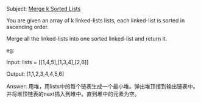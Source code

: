 Subject: [Merge k Sorted Lists](https://leetcode.com/problems/merge-k-sorted-lists/)

You are given an array of k linked-lists lists, each linked-list is sorted in ascending order.

Merge all the linked-lists into one sorted linked-list and return it.

eg:

Input: lists = [[1,4,5],[1,3,4],[2,6]]

Output: [1,1,2,3,4,4,5,6]

Answer: 
用堆，用lists中的每个链表生成一个最小堆。弹出堆顶接到输出链表中。并将堆顶链表的next插入到堆中。直到堆中的元素为空。



